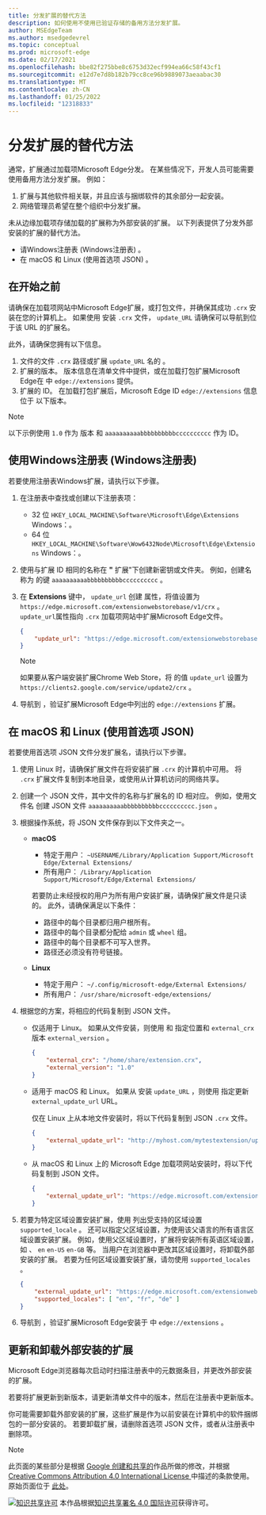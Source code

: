 ```yaml
---
title: 分发扩展的替代方法
description: 如何使用不使用已验证存储的备用方法分发扩展。
author: MSEdgeTeam
ms.author: msedgedevrel
ms.topic: conceptual
ms.prod: microsoft-edge
ms.date: 02/17/2021
ms.openlocfilehash: bbe82f275bbe8c6753d32ecf994ea66c58f43cf1
ms.sourcegitcommit: e12d7e7d8b182b79cc8ce96b9889073aeaabac30
ms.translationtype: MT
ms.contentlocale: zh-CN
ms.lasthandoff: 01/25/2022
ms.locfileid: "12318833"
---
```

# <a name="alternative-ways-to-distribute-extensions"></a>分发扩展的替代方法

通常，扩展通过加载项Microsoft Edge分发。 在某些情况下，开发人员可能需要使用备用方法分发扩展。 例如：

1.  扩展与其他软件相关联，并且应该与捆绑软件的其余部分一起安装。
1.  网络管理员希望在整个组织中分发扩展。

未从边缘加载项存储加载的扩展称为外部安装的扩展。 以下列表提供了分发外部安装的扩展的替代方法。

*   请Windows注册表 (Windows注册表) 。
*   在 macOS 和 Linux (使用首选项 JSON) 。


<!-- ====================================================================== -->
## <a name="before-you-begin"></a>在开始之前

请确保在加载项网站中Microsoft Edge扩展，或打包文件，并确保其成功 `.crx` 安装在您的计算机上。  如果使用 安装 `.crx` 文件， `update_URL` 请确保可以导航到位于该 URL 的扩展名。

此外，请确保您拥有以下信息。

1.  文件的文件 `.crx` 路径或扩展 `update_URL` 名的 。
1.  扩展的版本。  版本信息在清单文件中提供，或在加载打包扩展Microsoft Edge在 中 `edge://extensions` 提供。
1.  扩展的 ID。  在加载打包扩展后，Microsoft Edge ID `edge://extensions` 信息位于 以下版本。

> [!NOTE]
> 以下示例使用 `1.0` 作为 版本 和 `aaaaaaaaaabbbbbbbbbbcccccccccc` 作为 ID。


<!-- ====================================================================== -->
## <a name="use-the-windows-registry-windows-only"></a>使用Windows注册表 (Windows注册表) 

若要使用注册表Windows扩展，请执行以下步骤。

1.  在注册表中查找或创建以下注册表项：
    *   32 位 `HKEY_LOCAL_MACHINE\Software\Microsoft\Edge\Extensions` Windows：。
    *   64 位 `HKEY_LOCAL_MACHINE\Software\Wow6432Node\Microsoft\Edge\Extensions` Windows：。
1.  使用与扩展 ID 相同的名称在 **"** 扩展"下创建新密钥或文件夹。 例如，创建名称为 的键 `aaaaaaaaaabbbbbbbbbbcccccccccc` 。
1.  在 **Extensions** 键中， `update_url` 创建 属性，将值设置为 `https://edge.microsoft.com/extensionwebstorebase/v1/crx` 。  `update_url`属性指向 `.crx` 加载项网站中扩展Microsoft Edge文件。

    ```json
    {
        "update_url": "https://edge.microsoft.com/extensionwebstorebase/v1/crx"
    }
    ```

    > [!NOTE]
    > 如果要从客户端安装扩展Chrome Web Store，将 的值 `update_url` 设置为 `https://clients2.google.com/service/update2/crx` 。

1.  导航到 ，验证扩展Microsoft Edge中列出的 `edge://extensions` 扩展。


<!-- ====================================================================== -->
## <a name="use-a-preferences-json-file-macos-and-linux"></a>在 macOS 和 Linux (使用首选项 JSON) 

若要使用首选项 JSON 文件分发扩展名，请执行以下步骤。

1.  使用 Linux 时，请确保扩展文件在将安装扩展 `.crx` 的计算机中可用。 将 `.crx` 扩展文件复制到本地目录，或使用从计算机访问的网络共享。
1.  创建一个 JSON 文件，其中文件的名称与扩展名的 ID 相对应。 例如，使用文件名 创建 JSON 文件 `aaaaaaaaaabbbbbbbbbbcccccccccc.json` 。
1.  根据操作系统，将 JSON 文件保存到以下文件夹之一。
    *   **macOS**
        *   特定于用户： `~USERNAME/Library/Application Support/Microsoft Edge/External Extensions/`
        *   所有用户： `/Library/Application Support/Microsoft/Edge/External Extensions/`

        若要防止未经授权的用户为所有用户安装扩展，请确保扩展文件是只读的。 此外，请确保满足以下条件：

        *   路径中的每个目录都归用户根所有。
        *   路径中的每个目录都分配给 `admin` 或 `wheel` 组。
        *   路径中的每个目录都不可写入世界。
        *   路径还必须没有符号链接。

    *   **Linux**
        *   特定于用户： `~/.config/microsoft-edge/External Extensions/`
        *   所有用户： `/usr/share/microsoft-edge/extensions/`
1.  根据您的方案，将相应的代码复制到 JSON 文件。
    *   仅适用于 Linux。 如果从文件安装，则使用 和 指定位置和 `external_crx` 版本 `external_version` 。

        ```json
        {
            "external_crx": "/home/share/extension.crx",
            "external_version": "1.0"
        }
        ```

    *   适用于 macOS 和 Linux。 如果从 安装 `update_URL` ，则使用 指定更新 `external_update_url` URL。

        仅在 Linux 上从本地文件安装时，将以下代码复制到 JSON `.crx` 文件。

        ```json
        {
            "external_update_url": "http://myhost.com/mytestextension/updates.xml"
        }
        ```

    *  从 macOS 和 Linux 上的 Microsoft Edge 加载项网站安装时，将以下代码复制到 JSON 文件。

        ```json
        {
            "external_update_url": "https://edge.microsoft.com/extensionwebstorebase/v1/crx"
        }
        ```

1.  若要为特定区域设置安装扩展，使用 列出受支持的区域设置 `supported_locale` 。  还可以指定父区域设置，为使用该父语言的所有语言区域设置安装扩展。 例如，使用父区域设置时，扩展将安装所有英语区域设置，如 、 `en` `en-US` `en-GB` 等。  当用户在浏览器中更改其区域设置时，将卸载外部安装的扩展。  若要为任何区域设置安装扩展，请勿使用 `supported_locales` 。

    ```json
    {
        "external_update_url": "https://edge.microsoft.com/extensionwebstorebase/v1/crx",
        "supported_locales": [ "en", "fr", "de" ]
    }
    ```

1.  导航到 ，验证扩展Microsoft Edge安装于 中 `edge://extensions` 。


<!-- ====================================================================== -->
## <a name="update-and-uninstall-externally-installed-extensions"></a>更新和卸载外部安装的扩展

Microsoft Edge浏览器每次启动时扫描注册表中的元数据条目，并更改外部安装的扩展。

若要将扩展更新到新版本，请更新清单文件中的版本，然后在注册表中更新版本。

你可能需要卸载外部安装的扩展，这些扩展是作为以前安装在计算机中的软件捆绑包的一部分安装的。  若要卸载扩展，请删除首选项 JSON 文件，或者从注册表中删除项。



> [!NOTE]
> 此页面的某些部分是根据 [Google 创建和共享的](https://developers.google.com/terms/site-policies)作品所做的修改，并根据[ Creative Commons Attribution 4.0 International License ](https://creativecommons.org/licenses/by/4.0)中描述的条款使用。  原始页面位于 [此处](https://developer.chrome.com/apps/external_extensions)。

[![知识共享许可](https://i.creativecommons.org/l/by/4.0/88x31.png)](https://creativecommons.org/licenses/by/4.0) 本作品根据[知识共享署名 4.0 国际许可](https://creativecommons.org/licenses/by/4.0)获得许可。
